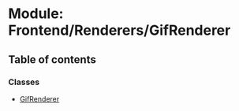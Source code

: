 # Module: Frontend/Renderers/GifRenderer

## Table of contents

### Classes

- [GifRenderer](../classes/frontend_renderers_gifrenderer.gifrenderer.md)
